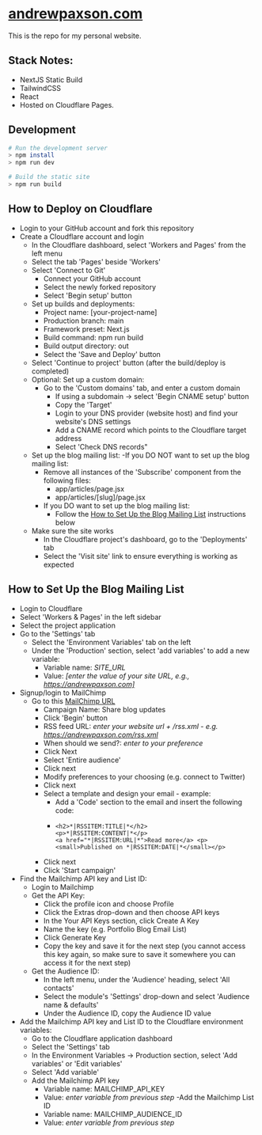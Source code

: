 # [andrewpaxson.com](https://andrewpaxson.com)

This is the repo for my personal website.

## Stack Notes:

- NextJS Static Build
- TailwindCSS
- React
- Hosted on Cloudflare Pages.

## Development

```bash
# Run the development server
> npm install
> npm run dev

# Build the static site
> npm run build
```


## How to Deploy on Cloudflare
- Login to your GitHub account and fork this repository
- Create a Cloudflare account and login
  - In the Cloudflare dashboard, select 'Workers and Pages' from the left menu
  - Select the tab 'Pages' beside 'Workers'
  - Select 'Connect to Git'
    - Connect your GitHub account
    - Select the newly forked repository
    - Select 'Begin setup' button
  - Set up builds and deployments: 
    - Project name: [your-project-name]
    - Production branch: main
    - Framework preset: Next.js
    - Build command: npm run build
    - Build output directory: out
    - Select the 'Save and Deploy' button
  - Select 'Continue to project' button (after the build/deploy is completed)
  - Optional: Set up a custom domain:
    - Go to the 'Custom domains' tab, and enter a custom domain
      - If using a subdomain -> select 'Begin CNAME setup' button
      - Copy the 'Target'
      - Login to your DNS provider (website host) and find your website's DNS settings
      - Add a CNAME record which points to the Cloudflare target address
      - Select 'Check DNS records"
  - Set up the blog mailing list:
    -If you DO NOT want to set up the blog mailing list:
      - Remove all instances of the 'Subscribe' component from the following files:
        - app/articles/page.jsx
        - app/articles/[slug]/page.jsx
    - If you DO want to set up the blog mailing list:
      - Follow the [How to Set Up the Blog Mailing List](#how-to-setup-blog) instructions below
  - Make sure the site works
    - In the Cloudflare project's dashboard, go to the 'Deployments' tab
    - Select the 'Visit site' link to ensure everything is working as expected



    
## How to Set Up the Blog Mailing List<a name="how-to-setup-blog"></a>
- Login to Cloudflare
- Select 'Workers & Pages' in the left sidebar
- Select the project application
- Go to the 'Settings' tab
  - Select the 'Environment Variables' tab on the left
  - Under the 'Production' section, select 'add variables' to add a new variable:
    - Variable name: *SITE_URL*
    - Value: *[enter the value of your site URL, e.g., https://andrewpaxson.com]*
- Signup/login to MailChimp
  - Go to this [MailChimp URL](https://us22.admin.mailchimp.com/campaigns/#/create-campaign/explore/rss)
    - Campaign Name: Share blog updates
    - Click 'Begin' button
    - RSS feed URL: *enter your website url + /rss.xml - e.g. https://andrewpaxson.com/rss.xml*
    - When should we send?: *enter to your preference*
    - Click Next
    - Select 'Entire audience'
    - Click next
    - Modify preferences to your choosing (e.g. connect to Twitter)
    - Click next
    - Select a template and design your email - example: 
      - Add a 'Code' section to the email and insert the following code:
      - ```
        <h2>*|RSSITEM:TITLE|*</h2>
        <p>*|RSSITEM:CONTENT|*</p>
        <a href="*|RSSITEM:URL|*">Read more</a> <p><small>Published on *|RSSITEM:DATE|*</small></p>
        ```
    - Click next
    - Click 'Start campaign'
- Find the Mailchimp API key and List ID: 
  - Login to Mailchimp
  - Get the API Key: 
    - Click the profile icon and choose Profile
    - Click the Extras drop-down and then choose API keys
    - In the Your API Keys section, click Create A Key
    - Name the key (e.g. Portfolio Blog Email List)
    - Click Generate Key
    - Copy the key and save it for the next step (you cannot access this key again, so make sure to save it somewhere you can access it for the next step)
  - Get the Audience ID:
    - In the left menu, under the 'Audience' heading, select 'All contacts'
    - Select the module's 'Settings' drop-down and select 'Audience name & defaults'
    - Under the Audience ID, copy the Audience ID value
- Add the Mailchimp API key and List ID to the Cloudflare environment variables: 
  - Go to the Cloudflare application dashboard
  - Select the 'Settings' tab
  - In the Environment Variables -> Production section, select 'Add variables' or 'Edit variables'
  - Select 'Add variable'
  - Add the Mailchimp API key
    - Variable name: MAILCHIMP_API_KEY
    - Value: *enter variable from previous step*
  -Add the Mailchimp List ID
    - Variable name: MAILCHIMP_AUDIENCE_ID
    - Value: *enter variable from previous step*
